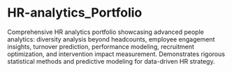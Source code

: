 # HR-analytics_Portfolio
Comprehensive HR analytics portfolio showcasing advanced people analytics: diversity analysis beyond headcounts, employee engagement insights, turnover prediction, performance modeling, recruitment optimization, and intervention impact measurement. Demonstrates rigorous statistical methods and predictive modeling for data-driven HR strategy.
